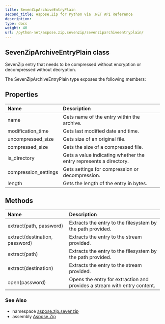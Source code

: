 ```yaml
---
title: SevenZipArchiveEntryPlain
second_title: Aspose.Zip for Python via .NET API Reference
description: 
type: docs
weight: 40
url: /python-net/aspose.zip.sevenzip/sevenziparchiveentryplain/
---
```


## SevenZipArchiveEntryPlain class

SevenZip entry that needs to be compressed without encryption or decompressed without decryption.

The SevenZipArchiveEntryPlain type exposes the following members:
## Properties
| Name | Description |
| :- | :- |
|name|Gets name of the entry within the archive.|
|modification_time|Gets last modified date and time.|
|uncompressed_size|Gets size of an original file.|
|compressed_size|Gets the size of a compressed file.|
|is_directory|Gets a value indicating whether the entry represents a directory.|
|compression_settings|Gets settings for compression or decompression.|
|length|Gets the length of the entry in bytes.|
## Methods
| Name | Description |
| :- | :- |
|extract(path, password)|Extracts the entry to the filesystem by the path provided.|
|extract(destination, password)|Extracts the entry to the stream provided.|
|extract(path)|Extracts the entry to the filesystem by the path provided.|
|extract(destination)|Extracts the entry to the stream provided.|
|open(password)|Opens the entry for extraction and provides a stream with entry content.|

### See Also

* namespace [aspose.zip.sevenzip](/zip/python-net/aspose.zip.sevenzip/)
* assembly [Aspose.Zip](/zip/python-net/)

